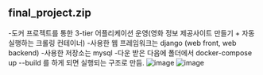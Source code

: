 ## final_project.zip

-도커 프로젝트를 통한 3-tier 어플리케이션 운영(영화 정보 제공사이트 만들기 + 자동실행하는 크롤링 컨테이너)
-사용한 웹 프레임워크는 django (web front, web backend)
-사용한 저장소는 mysql
-다운 받은 다음에 폴더에서 docker-compose up --build 를 하게 되면 실행되는 구조로 만듬.
![image](https://user-images.githubusercontent.com/48358123/115661180-04fca000-a378-11eb-9968-3e821158ec70.png)
![image](https://user-images.githubusercontent.com/48358123/115661609-aa177880-a378-11eb-990c-7b7180e31370.png)
